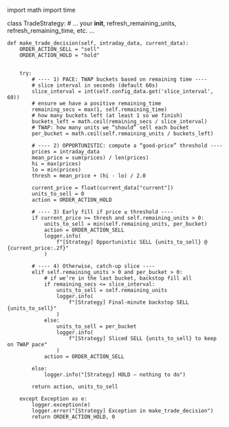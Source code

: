 import math
import time

class TradeStrategy:
    # … your __init__, refresh_remaining_units, refresh_remaining_time, etc. …

    def make_trade_decision(self, intraday_data, current_data):
        ORDER_ACTION_SELL = "sell"
        ORDER_ACTION_HOLD = "hold"


        try:
            # ---- 1) PACE: TWAP buckets based on remaining time ----
            # slice interval in seconds (default 60s)
            slice_interval = int(self.config_data.get('slice_interval', 60))
            # ensure we have a positive remaining_time
            remaining_secs = max(1, self.remaining_time)
            # how many buckets left (at least 1 so we finish)
            buckets_left = math.ceil(remaining_secs / slice_interval)
            # TWAP: how many units we “should” sell each bucket
            per_bucket = math.ceil(self.remaining_units / buckets_left)

            # ---- 2) OPPORTUNISTIC: compute a “good‐price” threshold ----
            prices = intraday_data
            mean_price = sum(prices) / len(prices)
            hi = max(prices)
            lo = min(prices)
            thresh = mean_price + (hi - lo) / 2.0

            current_price = float(current_data["current"])
            units_to_sell = 0
            action = ORDER_ACTION_HOLD

            # ---- 3) Early fill if price ≥ threshold ----
            if current_price >= thresh and self.remaining_units > 0:
                units_to_sell = min(self.remaining_units, per_bucket)
                action = ORDER_ACTION_SELL
                logger.info(
                    f"[Strategy] Opportunistic SELL {units_to_sell} @ {current_price:.2f}"
                )

            # ---- 4) Otherwise, catch‐up slice ----
            elif self.remaining_units > 0 and per_bucket > 0:
                # if we’re in the last bucket, backstop fill all
                if remaining_secs <= slice_interval:
                    units_to_sell = self.remaining_units
                    logger.info(
                        f"[Strategy] Final‐minute backstop SELL {units_to_sell}"
                    )
                else:
                    units_to_sell = per_bucket
                    logger.info(
                        f"[Strategy] Sliced SELL {units_to_sell} to keep on TWAP pace"
                    )
                action = ORDER_ACTION_SELL

            else:
                logger.info("[Strategy] HOLD — nothing to do")

            return action, units_to_sell

        except Exception as e:
            logger.exception(e)
            logger.error("[Strategy] Exception in make_trade_decision")
            return ORDER_ACTION_HOLD, 0

